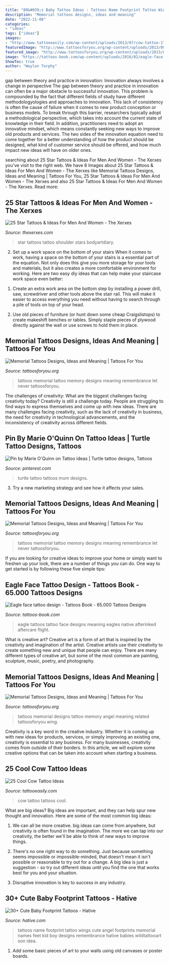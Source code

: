 ```yaml
---
title: "80&#039;s Baby Tattoo Ideas : Tattoos Name Footprint Tattoo Wings Cute Angel Footprints Memorial Names Feet Kid Boy Designs Remembrance Hative Babies Wildtattooart Son Idea"
description: "Memorial tattoos designs, ideas and meaning"
date: "2022-11-08"
categories:
- "ideas"
tags: ["ideas"]
images:
- "http://www.tattooeasily.com/wp-content/uploads/2013/07/cow-tattoo-17.jpg"
featuredImage: "http://www.tattoosforyou.org/wp-content/uploads/2013/09/In-Memory-of-Tattoo-768x1024.jpg"
featured_image: "http://www.tattoosforyou.org/wp-content/uploads/2013/09/Memorial-Tattoos-Designs.jpg"
image: "https://tattoos-book.com/wp-content/uploads/2016/02/eagle-face-tattoo-design.jpg"
ShowToc: true
author: "Waylon Torphy"
---
```



gap between theory and practice in innovation: Innovation always involves a change in perspective
The gap between theory and practice in innovation can often be a major obstacle to successful innovation. This problem is compounded by the fact that different fields of study have different methodologyologies and approaches to innovation. This lack of consistency is often the cause of failure when it comes to new product conception or business models. To break through this barrier, researchers typically adopt a methodological perspective, which takes into account the current state of knowledge in their field. In addition, practitioners need to adopt an innovative mindset, which means constantly seeking new ways to improve old products and services. The two sides of the innovation equation need to come together for a better understanding of how the product should be designed, what kind of customer service should be offered, and how much impact new ideas will have on older ones.

	

		
searching about 25 Star Tattoos &amp; Ideas For Men And Women - The Xerxes you've visit to the right web. We have 8 Images about 25 Star Tattoos &amp; Ideas For Men And Women - The Xerxes like Memorial Tattoos Designs, Ideas and Meaning | Tattoos For You, 25 Star Tattoos &amp; Ideas For Men And Women - The Xerxes and also 25 Star Tattoos &amp; Ideas For Men And Women - The Xerxes. Read more:
		
    
## 25 Star Tattoos &amp; Ideas For Men And Women - The Xerxes

<img loading=lazy src="http://thexerxes.com/wp-content/uploads/2016/03/Star-Shoulder-Tattoo.jpg" onerror="this.onerror=null;this.src='https://tse1.mm.bing.net/th?id=OIP.fBfCn5qDL7iGuR9o4QzzvQHaLH&amp;pid=15.1';" alt="25 Star Tattoos &amp; Ideas For Men And Women - The Xerxes">

_Source: thexerxes.com_

>star tattoos tattoo shoulder stars bodyartdiary. 

	

2) Set up a work space on the bottom of your stairs
When it comes to work, having a space on the bottom of your stairs is a essential part of the equation. Not only does this give you more storage for your tools and materials, but it also creates a more comfortable environment for working. Here are two easy diy ideas that can help make your staircase work space even better:
1. Create an extra work area on the bottom step by installing a power drill, saw, screwdriver and other tools above the stair rail. This will make it easier to access everything you need without having to search through a pile of tools on top of your head.

2. Use old pieces of furniture (or hunt down some cheap Craigslistops) to create makeshift benches or tables. Simply staple pieces of plywood directly against the wall or use screws to hold them in place.

    
## Memorial Tattoos Designs, Ideas And Meaning | Tattoos For You

<img loading=lazy src="http://www.tattoosforyou.org/wp-content/uploads/2013/09/In-Memory-of-Tattoo.jpg" onerror="this.onerror=null;this.src='https://tse3.mm.bing.net/th?id=OIP.MwiH3Ztx4m-pMPYShkH9EwHaJ3&amp;pid=15.1';" alt="Memorial Tattoos Designs, Ideas and Meaning | Tattoos For You">

_Source: tattoosforyou.org_

>tattoos memorial tattoo memory designs meaning remembrance let never tattoosforyou. 

	

The challenges of creativity: What are the biggest challenges facing creativity today?
Creativity is still a challenge today. People are struggling to find ways to express themselves and come up with new ideas. There are many challenges facing creativity, such as the lack of creativity in business, the need for creativity in technological advancements, and the inconsistency of creativity across different fields.

    
## Pin By Marie O&#039;Quinn On Tattoo Ideas | Turtle Tattoo Designs, Tattoos

<img loading=lazy src="https://i.pinimg.com/736x/00/dc/bd/00dcbdc21f14c31d42e667b49c6d6fb3.jpg" onerror="this.onerror=null;this.src='https://tse3.mm.bing.net/th?id=OIP.-Q1Y06_8ye2ZHCPFlAHbaQHaNJ&amp;pid=15.1';" alt="Pin by Marie O&#039;Quinn on Tattoo ideas | Turtle tattoo designs, Tattoos">

_Source: pinterest.com_

>turtle tattoo tattoos mom designs. 

	

3. Try a new marketing strategy and see how it affects your sales.

    
## Memorial Tattoos Designs, Ideas And Meaning | Tattoos For You

<img loading=lazy src="http://www.tattoosforyou.org/wp-content/uploads/2013/09/In-Memory-of-Tattoo-768x1024.jpg" onerror="this.onerror=null;this.src='https://tse3.mm.bing.net/th?id=OIP.S1PcYgy4-zsc2wJgJCUiNQHaJ4&amp;pid=15.1';" alt="Memorial Tattoos Designs, Ideas and Meaning | Tattoos For You">

_Source: tattoosforyou.org_

>tattoos memorial tattoo memory designs meaning remembrance let never tattoosforyou. 

	

If you are looking for creative ideas to improve your home or simply want to freshen up your look, there are a number of things you can do. One way to get started is by following these five simple tips: 

    
## Eagle Face Tattoo Design - Tattoos Book - 65.000 Tattoos Designs

<img loading=lazy src="https://tattoos-book.com/wp-content/uploads/2016/02/eagle-face-tattoo-design.jpg" onerror="this.onerror=null;this.src='https://tse4.mm.bing.net/th?id=OIP.id1xVZnST-U6Nm5FSzKVVwHaKS&amp;pid=15.1';" alt="Eagle face tattoo design - Tattoos Book - 65.000 Tattoos Designs">

_Source: tattoos-book.com_

>eagle tattoos tattoo face designs meaning eagles native afterinked aftercare flight. 

	

What is creative art?
Creative art is a form of art that is inspired by the creativity and imagination of the artist. Creative artists use their creativity to create something new and unique that people can enjoy. There are many different types of creative art, but some of the most common are painting, sculpture, music, poetry, and photography.

    
## Memorial Tattoos Designs, Ideas And Meaning | Tattoos For You

<img loading=lazy src="http://www.tattoosforyou.org/wp-content/uploads/2013/09/Memorial-Tattoos-Designs.jpg" onerror="this.onerror=null;this.src='https://tse3.mm.bing.net/th?id=OIP.0sOhd050vuguWGmda7L3UwHaJ4&amp;pid=15.1';" alt="Memorial Tattoos Designs, Ideas and Meaning | Tattoos For You">

_Source: tattoosforyou.org_

>tattoos memorial designs tattoo memory angel meaning related tattoosforyou wing. 

	

Creativity is a key word in the creative industry. Whether it is coming up with new ideas for products, services, or simply improving an existing one, creativity is essential to any business. For many businesses, creativity comes from outside of their borders. In this article, we will explore some creative options that can be taken into account when starting a business.

    
## 25 Cool Cow Tattoo Ideas

<img loading=lazy src="http://www.tattooeasily.com/wp-content/uploads/2013/07/cow-tattoo-17.jpg" onerror="this.onerror=null;this.src='https://tse1.mm.bing.net/th?id=OIP.0694588QpZRhLifqyVGWswHaLG&amp;pid=15.1';" alt="25 Cool Cow Tattoo Ideas">

_Source: tattooeasily.com_

>cow tattoo tattoos cool. 

	

What are big ideas?
Big ideas are important, and they can help spur new thought and innovation. Here are some of the most common big ideas:
1. We can all be more creative. big ideas can come from anywhere, but creativity is often found in the imagination. The more we can tap into our creativity, the better we'll be able to think of new ways to improve things.

2. There's no one right way to do something. Just because something seems impossible or impossible-minded, that doesn't mean it isn't possible or reasonable to try out for a change. A big idea is just a suggestion - so try out different ideas until you find the one that works best for you and your situation.

3. Disruptive innovation is key to success in any industry.

    
## 30+ Cute Baby Footprint Tattoos - Hative

<img loading=lazy src="https://hative.com/wp-content/uploads/2014/03/baby-footprint-tattoos/3-baby-footprints-with-angel-wings.jpg" onerror="this.onerror=null;this.src='https://tse2.mm.bing.net/th?id=OIP.WxE5iL8CxsnoAicPindJTwHaFW&amp;pid=15.1';" alt="30+ Cute Baby Footprint Tattoos - Hative">

_Source: hative.com_

>tattoos name footprint tattoo wings cute angel footprints memorial names feet kid boy designs remembrance hative babies wildtattooart son idea. 

	

1) Add some basic pieces of art to your walls using old canvases or poster boards.

